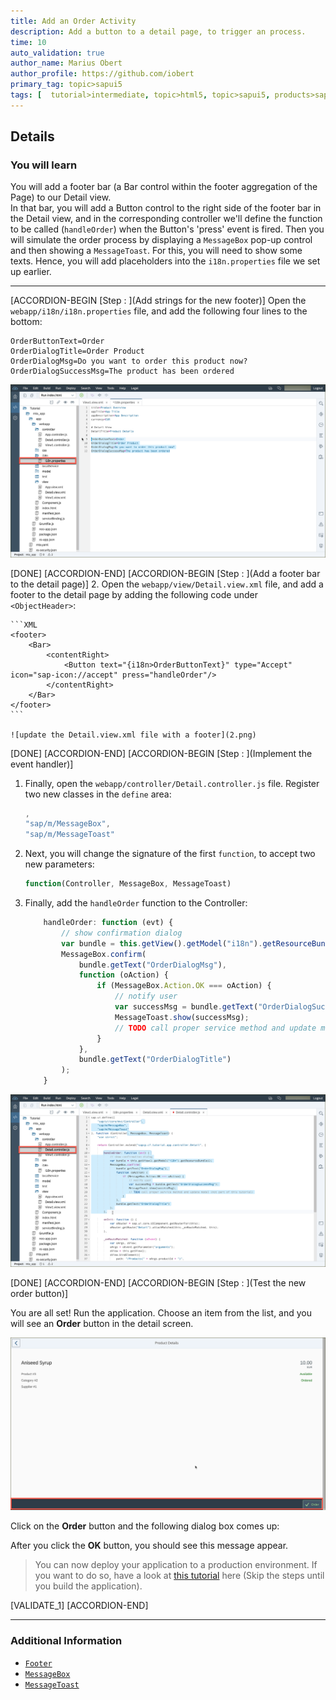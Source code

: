 ```yaml
---
title: Add an Order Activity
description: Add a button to a detail page, to trigger an process.
time: 10
auto_validation: true
author_name: Marius Obert
author_profile: https://github.com/iobert
primary_tag: topic>sapui5
tags: [  tutorial>intermediate, topic>html5, topic>sapui5, products>sap-cloud-platform, products>sap-cloud-platform-for-the-cloud-foundry-environment, products>sap-web-ide ]
---
```


## Details
### You will learn  
You will add a footer bar (a Bar control within the footer aggregation of the Page) to our Detail view.  
In that bar, you will add a Button control to the right side of the footer bar in the Detail view, and in the corresponding controller we'll define the function to be called (`handleOrder`) when the Button's 'press' event is fired. Then you will simulate the order process by displaying a `MessageBox` pop-up control and then showing a `MessageToast`. For this, you will need to show some texts. Hence, you will add placeholders into the `i18n.properties` file we set up earlier.

---


[ACCORDION-BEGIN [Step : ](Add strings for the new footer)]
Open the `webapp/i18n/i18n.properties` file, and add the following four lines to the bottom:

```I18N
OrderButtonText=Order
OrderDialogTitle=Order Product
OrderDialogMsg=Do you want to order this product now?
OrderDialogSuccessMsg=The product has been ordered
```

![update the i18n properties](1.png)

[DONE]
[ACCORDION-END]
[ACCORDION-BEGIN [Step : ](Add a footer bar to the detail page)]
2.  Open the `webapp/view/Detail.view.xml` file, and add a footer to the detail page by adding the following code under `<ObjectHeader>`:

	```XML
	<footer>
		<Bar>
			<contentRight>
				<Button text="{i18n>OrderButtonText}" type="Accept" icon="sap-icon://accept" press="handleOrder"/>
			</contentRight>
		</Bar>
	</footer>
	```

    ![update the Detail.view.xml file with a footer](2.png)

[DONE]
[ACCORDION-END]
[ACCORDION-BEGIN [Step : ](Implement the event handler)]
1.  Finally, open the `webapp/controller/Detail.controller.js` file.  Register two new classes in the `define` area:

    ```JavaScript
	,
    "sap/m/MessageBox",
    "sap/m/MessageToast"
    ```


2.  Next, you will change the signature of the first `function`, to accept two new parameters:


    ```JavaScript
    function(Controller, MessageBox, MessageToast)
    ```


3.  Finally, add the `handleOrder` function to the Controller:

    ```JavaScript
		handleOrder: function (evt) {
			// show confirmation dialog
			var bundle = this.getView().getModel("i18n").getResourceBundle();
			MessageBox.confirm(
				bundle.getText("OrderDialogMsg"),
				function (oAction) {
					if (MessageBox.Action.OK === oAction) {
						// notify user
						var successMsg = bundle.getText("OrderDialogSuccessMsg");
						MessageToast.show(successMsg);
						// TODO call proper service method and update model (not part of this tutorial)
					}
				},
				bundle.getText("OrderDialogTitle")
			);
		}
    ```



![controller](3.png)


[DONE]
[ACCORDION-END]
[ACCORDION-BEGIN [Step : ](Test the new order button)]

You are all set!  Run the application.  Choose an item from the list, and you will see an **Order** button in the detail screen.  


![Run the application and show the new order button](4a.png)

Click on the **Order** button and the following dialog box comes up:

After you click the **OK** button, you should see this message appear.

>You can now deploy your application to a production environment. If you want to do so, have a look at [this tutorial](cp-ui5-webide-new-app) here (Skip the steps until you build the application).

[VALIDATE_1]
[ACCORDION-END]

-------

### Additional Information
- [`Footer`](https://sapui5.hana.ondemand.com/explored.html#/sample/sap.m.sample.Page/preview)
- [`MessageBox`](https://sapui5.hana.ondemand.com/#/api/sap.m.MessageBox)
- [`MessageToast`](https://sapui5.hana.ondemand.com/#/api/sap.m.MessageToast)
